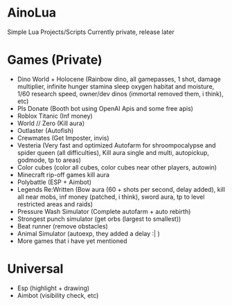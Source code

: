 # AinoLua

Simple Lua Projects/Scripts
Currently private, release later

# Games (Private)
* Dino World + Holocene (Rainbow dino, all gamepasses, 1 shot, damage multiplier, infinite hunger stamina sleep oxygen habitat and moisture, 1/60 research speed, owner/dev dinos (immortal removed them, i think), etc)
* Pls Donate (Booth bot using OpenAI Apis and some free apis)
* Roblox Titanic (Inf money)	
* World // Zero (Kill aura)
* Outlaster (Autofish)
* Crewmates (Get Imposter, invis)
* Vesteria (Very fast and optimized Autofarm for shroompocalypse and spider queen (all difficulties), Kill aura single and multi, autopickup, godmode, tp to areas)
* Color cubes (color all cubes, color cubes near other players, autowin)
* Minecraft rip-off games kill aura
* Polybattle (ESP + Aimbot)
* Legends Re:Written (Bow aura (60 + shots per second, delay added), kill all near mobs, inf money (patched, i think), sword aura, tp to level restricted areas and raids)
* Pressure Wash Simulator (Complete autofarm + auto rebirth)
* Strongest punch simulator (get orbs (largest to smallest))
* Beat runner (remove obstacles)
* Animal Simulator (autoexp, they added a delay :| )
* More games that i have yet mentioned

# Universal
* Esp (highlight + drawing)
* Aimbot (visibility check, etc)
